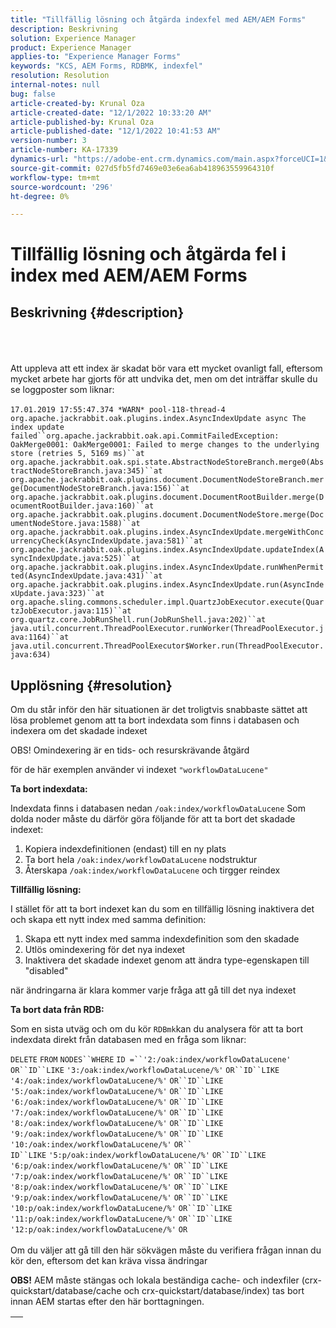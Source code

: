 ```yaml
---
title: "Tillfällig lösning och åtgärda indexfel med AEM/AEM Forms"
description: Beskrivning
solution: Experience Manager
product: Experience Manager
applies-to: "Experience Manager Forms"
keywords: "KCS, AEM Forms, RDBMK, indexfel"
resolution: Resolution
internal-notes: null
bug: false
article-created-by: Krunal Oza
article-created-date: "12/1/2022 10:33:20 AM"
article-published-by: Krunal Oza
article-published-date: "12/1/2022 10:41:53 AM"
version-number: 3
article-number: KA-17339
dynamics-url: "https://adobe-ent.crm.dynamics.com/main.aspx?forceUCI=1&pagetype=entityrecord&etn=knowledgearticle&id=a72f5c8f-6371-ed11-9561-6045bd006a22"
source-git-commit: 027d5fb5fd7469e03e6ea6ab418963559964310f
workflow-type: tm+mt
source-wordcount: '296'
ht-degree: 0%

---
```


# Tillfällig lösning och åtgärda fel i index med AEM/AEM Forms

## Beskrivning {#description}

<br><br><br>Att uppleva att ett index är skadat bör vara ett mycket ovanligt fall, eftersom mycket arbete har gjorts för att undvika det, men om det inträffar skulle du se loggposter som liknar:<br><br>`17.01.2019 17:55:47.374 *WARN* pool-118-thread-4 org.apache.jackrabbit.oak.plugins.index.AsyncIndexUpdate async The index update failed``org.apache.jackrabbit.oak.api.CommitFailedException: OakMerge0001: OakMerge0001: Failed to merge changes to the underlying store (retries 5, 5169 ms)``at org.apache.jackrabbit.oak.spi.state.AbstractNodeStoreBranch.merge0(AbstractNodeStoreBranch.java:345)``at org.apache.jackrabbit.oak.plugins.document.DocumentNodeStoreBranch.merge(DocumentNodeStoreBranch.java:156)``at org.apache.jackrabbit.oak.plugins.document.DocumentRootBuilder.merge(DocumentRootBuilder.java:160)``at org.apache.jackrabbit.oak.plugins.document.DocumentNodeStore.merge(DocumentNodeStore.java:1588)``at org.apache.jackrabbit.oak.plugins.index.AsyncIndexUpdate.mergeWithConcurrencyCheck(AsyncIndexUpdate.java:581)``at org.apache.jackrabbit.oak.plugins.index.AsyncIndexUpdate.updateIndex(AsyncIndexUpdate.java:525)``at org.apache.jackrabbit.oak.plugins.index.AsyncIndexUpdate.runWhenPermitted(AsyncIndexUpdate.java:431)``at org.apache.jackrabbit.oak.plugins.index.AsyncIndexUpdate.run(AsyncIndexUpdate.java:323)``at org.apache.sling.commons.scheduler.impl.QuartzJobExecutor.execute(QuartzJobExecutor.java:115)``at org.quartz.core.JobRunShell.run(JobRunShell.java:202)``at java.util.concurrent.ThreadPoolExecutor.runWorker(ThreadPoolExecutor.java:1164)``at java.util.concurrent.ThreadPoolExecutor$Worker.run(ThreadPoolExecutor.java:634)`

## Upplösning {#resolution}


Om du står inför den här situationen är det troligtvis snabbaste sättet att lösa problemet genom att ta bort indexdata som finns i databasen och indexera om det skadade indexet

OBS! Omindexering är en tids- och resurskrävande åtgärd

för de här exemplen använder vi indexet `"workflowDataLucene"`

<b>Ta bort indexdata: </b>

Indexdata finns i databasen nedan `/oak:index/workflowDataLucene` Som dolda noder måste du därför göra följande för att ta bort det skadade indexet:

1. Kopiera indexdefinitionen (endast) till en ny plats
2. Ta bort hela `/oak:index/workflowDataLucene` nodstruktur
3. Återskapa `/oak:index/workflowDataLucene` och tirgger reindex


<b>Tillfällig lösning:</b>

I stället för att ta bort indexet kan du som en tillfällig lösning inaktivera det och skapa ett nytt index med samma definition:

1. Skapa ett nytt index med samma indexdefinition som den skadade
2. Utlös omindexering för det nya indexet
3. Inaktivera det skadade indexet genom att ändra type-egenskapen till &quot;disabled&quot;


när ändringarna är klara kommer varje fråga att gå till det nya indexet

<b>Ta bort data från RDB:</b>

Som en sista utväg och om du kör `RDBmk`kan du analysera för att ta bort indexdata direkt från databasen med en fråga som liknar:

`DELETE` `FROM` `NODES``WHERE`
`ID =``'2:/oak:index/workflowDataLucene'` `OR``ID``LIKE` `'3:/oak:index/workflowDataLucene/%'` `OR``ID``LIKE` `'4:/oak:index/workflowDataLucene/%'` `OR``ID``LIKE` `'5:/oak:index/workflowDataLucene/%'` `OR``ID``LIKE` `'6:/oak:index/workflowDataLucene/%'` `OR``ID``LIKE` `'7:/oak:index/workflowDataLucene/%'` `OR``ID``LIKE` `'8:/oak:index/workflowDataLucene/%'` `OR``ID``LIKE` `'9:/oak:index/workflowDataLucene/%'` `OR``ID``LIKE` `'10:/oak:index/workflowDataLucene/%'` `OR`` ` <br>`ID``LIKE` `'5:p/oak:index/workflowDataLucene/%'` `OR``ID``LIKE` `'6:p/oak:index/workflowDataLucene/%'` `OR``ID``LIKE` `'7:p/oak:index/workflowDataLucene/%'` `OR``ID``LIKE` `'8:p/oak:index/workflowDataLucene/%'` `OR``ID``LIKE` `'9:p/oak:index/workflowDataLucene/%'` `OR``ID``LIKE` `'10:p/oak:index/workflowDataLucene/%'` `OR``ID``LIKE` `'11:p/oak:index/workflowDataLucene/%'` `OR``ID``LIKE` `'12:p/oak:index/workflowDataLucene/%'` `OR`<br> <br>
Om du väljer att gå till den här sökvägen måste du verifiera frågan innan du kör den, eftersom det kan kräva vissa ändringar

<b>OBS!</b> AEM måste stängas och lokala beständiga cache- och indexfiler (crx-quickstart/database/cache och crx-quickstart/database/index) tas bort innan AEM startas efter den här borttagningen.


|   |
| --- |

